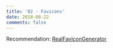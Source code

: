 ```yaml
---
title: '02 - Favicons'
date: 2018-08-22
comments: false
---
```

Recommendation: [RealFaviconGenerator](https://realfavicongenerator.net)
